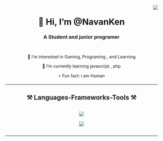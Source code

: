 <img align="right" src="https://visitor-badge.laobi.icu/badge?page_id=salesp07.salesp07" />

<h1 align="center">
👋 Hi, I’m @NavanKen
</h1>

<h3 align="center">A Student and junior programer</h3>

<br/>

<div align="center">
 
👀 I’m interested in Gaming, Programing , and Learning
 

🌱 I’m currently learning javascript , php


⚡ Fun fact: i am Human 
 </div>
 


 <hr/>
 
<h2 align="center">⚒️ Languages-Frameworks-Tools ⚒️</h2>
<br/>
<div align="center">
    <img src="https://skillicons.dev/icons?i=html,css,javascript,php,vscode,github" /> <br><br>
    <img src="https://skillicons.dev/icons?i=react,laravel,mongodb,mysql,nodejs,express" /> <br> 
</div>

<br/>
<hr/>

